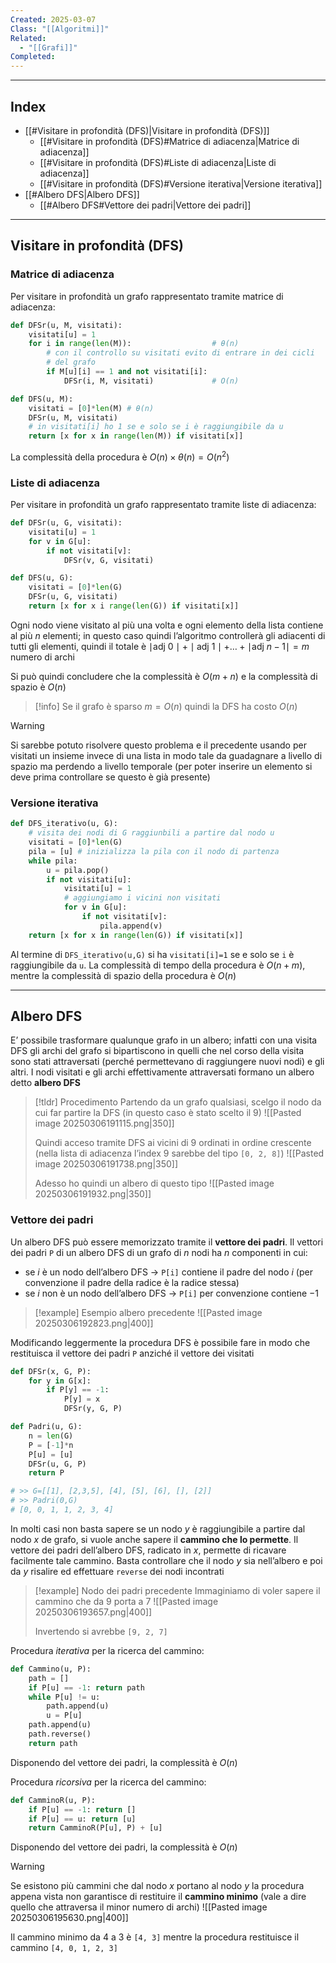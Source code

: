 ```yaml
---
Created: 2025-03-07
Class: "[[Algoritmi]]"
Related:
  - "[[Grafi]]"
Completed:
---
```

---
## Index
- [[#Visitare in profondità (DFS)|Visitare in profondità (DFS)]]
	- [[#Visitare in profondità (DFS)#Matrice di adiacenza|Matrice di adiacenza]]
	- [[#Visitare in profondità (DFS)#Liste di adiacenza|Liste di adiacenza]]
	- [[#Visitare in profondità (DFS)#Versione iterativa|Versione iterativa]]
- [[#Albero DFS|Albero DFS]]
	- [[#Albero DFS#Vettore dei padri|Vettore dei padri]]
---
## Visitare in profondità (DFS)
### Matrice di adiacenza
Per visitare in profondità un grafo rappresentato tramite matrice di adiacenza:
```python
def DFSr(u, M, visitati):
	visitati[u] = 1
	for i in range(len(M)):                  # θ(n)
		# con il controllo su visitati evito di entrare in dei cicli
		# del grafo
		if M[u][i] == 1 and not visitati[i]:
			DFSr(i, M, visitati)             # O(n)

def DFS(u, M):
	visitati = [0]*len(M) # θ(n)
	DFSr(u, M, visitati)
	# in visitati[i] ho 1 se e solo se i è raggiungibile da u
	return [x for x in range(len(M)) if visitati[x]]
```

La complessità della procedura è $O(n)\times \theta(n)=O(n^2)$

### Liste di adiacenza
Per visitare in profondità un grafo rappresentato tramite liste di adiacenza:
```python
def DFSr(u, G, visitati):
	visitati[u] = 1
	for v in G[u]:
		if not visitati[v]:
			DFSr(v, G, visitati)

def DFS(u, G):
	visitati = [0]*len(G)
	DFSr(u, G, visitati)
	return [x for x i range(len(G)) if visitati[x]]
```

Ogni nodo viene visitato al più una volta e ogni elemento della lista contiene al più $n$ elementi; in questo caso quindi l’algoritmo controllerà gli adiacenti di tutti gli elementi, quindi il totale è  $\mid \text{adj 0}\mid+\mid \text{adj 1}\mid+\dots+\mid \text{adj }n-1\mid=m$ numero di archi

Si può quindi concludere che la complessità è $O(m+n)$ e la complessità di spazio è $O(n)$

>[!info] Se il grafo è sparso $m=O(n)$ quindi la DFS ha costo $O(n)$

>[!warning]
>Si sarebbe potuto risolvere questo problema e il precedente usando per visitati un insieme invece di una lista in modo tale da guadagnare a livello di spazio ma perdendo a livello temporale (per poter inserire un elemento si deve prima controllare se questo è già presente)

### Versione iterativa
```python
def DFS_iterativo(u, G):
	# visita dei nodi di G raggiunbili a partire dal nodo u
	visitati = [0]*len(G)
	pila = [u] # inizializza la pila con il nodo di partenza
	while pila:
		u = pila.pop()
		if not visitati[u]:
			visitati[u] = 1
			# aggiungiamo i vicini non visitati
			for v in G[u]:
				if not visitati[v]:
					pila.append(v)
	return [x for x in range(len(G)) if visitati[x]]
```

Al termine di `DFS_iterativo(u,G)` si ha `visitati[i]=1` se e solo se `i` è raggiungibile da `u`. La complessità di tempo della procedura è $O(n+m)$, mentre la complessità di spazio della procedura è $O(n)$

---
## Albero DFS
E’ possibile trasformare qualunque grafo in un albero; infatti con una visita DFS gli archi del grafo si bipartiscono in quelli che nel corso della visita sono stati attraversati (perché permettevano di raggiungere nuovi nodi) e gli altri.
I nodi visitati e gli archi effettivamente attraversati formano un albero detto **albero DFS**

>[!tldr] Procedimento
>Partendo da un grafo qualsiasi, scelgo il nodo da cui far partire la DFS (in questo caso è stato scelto il 9)
>![[Pasted image 20250306191115.png|350]]
>
>Quindi acceso tramite DFS ai vicini di 9 ordinati in ordine crescente (nella lista di adiacenza l’index 9 sarebbe del tipo `[0, 2, 8]`)
>![[Pasted image 20250306191738.png|350]]
>
>Adesso ho quindi un albero di questo tipo
>![[Pasted image 20250306191932.png|350]]

### Vettore dei padri
Un albero DFS può essere memorizzato tramite il **vettore dei padri**.
Il vettori dei padri `P` di un albero DFS di un grafo di $n$ nodi ha $n$ componenti in cui:
- se $i$ è un nodo dell’albero DFS → `P[i]` contiene il padre del nodo $i$ (per convenzione il padre della radice è la radice stessa)
- se $i$ non è un nodo dell’albero DFS → `P[i]` per convenzione contiene $-1$

>[!example] Esempio albero precedente
>![[Pasted image 20250306192823.png|400]]

Modificando leggermente la procedura DFS  è possibile fare in modo che restituisca il vettore dei padri `P` anziché il vettore dei visitati

```python
def DFSr(x, G, P):
	for y in G[x]:
		if P[y] == -1:
			P[y] = x
			DFSr(y, G, P)

def Padri(u, G):
	n = len(G)
	P = [-1]*n
	P[u] = [u]
	DFSr(u, G, P)
	return P

# >> G=[[1], [2,3,5], [4], [5], [6], [], [2]]
# >> Padri(0,G)
# [0, 0, 1, 1, 2, 3, 4]
```

In molti casi non basta sapere se un nodo $y$ è raggiungibile a partire dal nodo $x$ de grafo, si vuole anche sapere il **cammino che lo permette**. Il vettore dei padri dell’albero DFS, radicato in $x$, permette di ricavare facilmente tale cammino.
Basta controllare che il nodo $y$ sia nell’albero e poi da $y$ risalire ed effettuare `reverse` dei nodi incontrati

>[!example] Nodo dei padri precedente
>Immaginiamo di voler sapere il cammino che da 9 porta a 7
>![[Pasted image 20250306193657.png|400]]
>
>Invertendo si avrebbe `[9, 2, 7]`

Procedura *iterativa* per la ricerca del cammino:
```python
def Cammino(u, P):
	path = []
	if P[u] == -1: return path
	while P[u] != u:
		path.append(u)
		u = P[u]
	path.append(u)
	path.reverse()
	return path
```
Disponendo del vettore dei padri, la complessità è $O(n)$

Procedura *ricorsiva* per la ricerca del cammino:
```python
def CamminoR(u, P):
	if P[u] == -1: return []
	if P[u] == u: return [u]
	return CamminoR(P[u], P) + [u]
```
Disponendo del vettore dei padri, la complessità è $O(n)$

>[!warning]
>Se esistono più cammini che dal nodo $x$ portano al nodo $y$ la procedura appena vista non garantisce di restituire il **cammino minimo** (vale a dire quello che attraversa il minor numero di archi)
>![[Pasted image 20250306195630.png|400]]
>
>Il cammino minimo da $4$ a $3$ è `[4, 3]` mentre la procedura restituisce il cammino `[4, 0, 1, 2, 3]`

